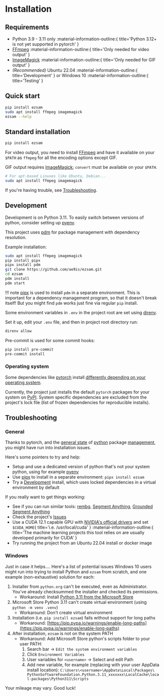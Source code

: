 # Installation

## Requirements

  - Python 3.9 - 3.11 only :material-information-outline:{ title='Python 3.12+ is not yet supported in pytorch' }
  - [FFmpeg](https://ffmpeg.org/) :material-information-outline:{ title='Only needed for video output' }
  - [ImageMagick](https://imagemagick.org/) :material-information-outline:{ title='Only needed for GIF output' }
  - *(Recommended)* Ubuntu 22.04 :material-information-outline:{ title='Development' } or Windows 10 :material-information-outline:{ title='Testing' }

## Quick start

```bash
pip install ezsam
sudo apt install ffmpeg imagemagick
ezsam --help
```

## Standard installation

```bash
pip install ezsam
```

For video output, you need to install [FFmpeg](https://ffmpeg.org/) and have it available on your `$PATH` as `ffmpeg` for 
all the encoding options except GIF.

GIF output requires [ImageMagick](https://imagemagick.org/); `convert` must be available on your `$PATH`.

```bash
# For apt-based Linuxes like Ubuntu, Debian...
sudo apt install ffmpeg imagemagick
```

If you're having trouble, see [Troubleshooting](#troubleshooting).

## Development

Development is on Python 3.11. To easily switch between versions of python, consider setting up [pyenv](https://github.com/pyenv/pyenv).

This project uses [pdm](https://github.com/pdm-project/pdm) for package management with dependency resolution.

Example installation:

```bash
sudo apt install ffmpeg imagemagick
pip install pipx
pipx install pdm
git clone https://github.com/ae9is/ezsam.git
cd ezsam
pdm install
pdm start
```

!!! note
    [pipx](https://pypi.org/project/pipx) is used to install `pdm` in a separate environment. This is important for a dependency management program, so that it doesn't break itself! But you might find `pdm` works just fine via regular `pip` install.

Some environment variables in `.env` in the project root are set using [direnv](https://direnv.net/).

Set it up, edit your `.env` file, and then in project root directory run:
```bash
direnv allow
```

Pre-commit is used for some commit hooks:
```bash
pip install pre-commit
pre-commit install
```

### Operating system

Some dependencies like [pytorch](https://pytorch.org/get-started/locally/) install [differently depending on your operating system](https://discuss.pytorch.org/t/181787). 

Currently, the project just installs the default `pytorch` packages for your system on [PyPI](https://pypi.org/project/torch/). System specific dependencies are excluded from the project's lock file (list of frozen dependencies for reproducible installs).

## Troubleshooting

### General

Thanks to pytorch, and the [general state](https://xkcd.com/927/) of [python](https://xkcd.com/1987/) package [management](https://packaging.python.org/), you might have run into installation issues.

Here's some pointers to try and help:

- Setup and use a dedicated version of python that's not your system python, using for example [pyenv](https://github.com/pyenv/pyenv)
- Use [pipx](https://pypi.org/project/pipx) to install in a separate environment: `pipx install ezsam`
- Try a [Development](#development) install, which uses locked dependencies in a virtual environment by default

If you really want to get things working:

- See if you can run similar tools: [rembg](https://github.com/danielgatis/rembg), [Segment Anything](https://github.com/facebookresearch/segment-anything), [Grounded Segment Anything](https://github.com/IDEA-Research/Grounded-Segment-Anything)
- Check the project's [Issues](https://github.com/ae9is/ezsam/issues)
- Use a CUDA 12.1 capable GPU with [NVIDIA's official drivers](https://developer.nvidia.com/cuda-downloads?target_os=Linux&target_arch=x86_64&Distribution=Ubuntu&target_version=22.04&target_type=deb_network) and set `$CUDA_HOME`{ title='i.e. /usr/local/cuda' } :material-information-outline:{ title='The machine learning projects this tool relies on are usually developed primarily for CUDA' }
- Try running the project from an Ubuntu 22.04 install or docker image

### Windows

Just in case it helps.... Here's a list of potential issues Windows 10 users might run into trying to install Python and `ezsam` from scratch, and one example (non-exhaustive) solution for each:

1. Installer from `python.org` can't be executed, even as Administrator. You've already checksummed the installer and checked its permissions.
    - Workaround: Install [Python 3.11 from the Microsoft Store](https://apps.microsoft.com/detail/9NRWMJP3717K)
1. Microsoft Store Python 3.11 can't create virtual environment (using `python -m venv .venv`)
    - Workaround: Don't create virtual environment
1. Installation (i.e. `pip install ezsam`) fails without support for long paths
    - Workaround: [https://pip.pypa.io/warnings/enable-long-paths](https://pip.pypa.io/warnings/enable-long-paths)
1. After installation, `ezsam` is not on the system PATH
    - Workaround: Add Microsoft Store python's scripts folder to your user PATH:
        1. Search bar &rarr; `Edit the system environment variables`
        2. Click `Environment Variables`
        3. User variables for `<username>` &rarr; Select and edit Path
        4. Add new variable, for example (replacing with your user AppData install location): 
        `C:\Users\<username>\AppData\Local\Packages\ PythonSoftwareFoundation.Python.3.11_xxxxxxx\LocalCache\local-packages\Python311\Scripts`

Your mileage may vary. Good luck!

###